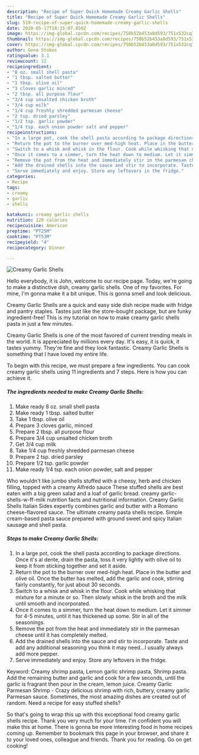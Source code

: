 ```yaml
---
description: "Recipe of Super Quick Homemade Creamy Garlic Shells"
title: "Recipe of Super Quick Homemade Creamy Garlic Shells"
slug: 519-recipe-of-super-quick-homemade-creamy-garlic-shells
date: 2020-05-17T18:15:07.850Z
image: https://img-global.cpcdn.com/recipes/750b52b453a8d593/751x532cq70/creamy-garlic-shells-recipe-main-photo.jpg
thumbnail: https://img-global.cpcdn.com/recipes/750b52b453a8d593/751x532cq70/creamy-garlic-shells-recipe-main-photo.jpg
cover: https://img-global.cpcdn.com/recipes/750b52b453a8d593/751x532cq70/creamy-garlic-shells-recipe-main-photo.jpg
author: Gene Stokes
ratingvalue: 3.1
reviewcount: 12
recipeingredient:
- "8 oz. small shell pasta"
- "1 tbsp. salted butter"
- "1 tbsp. olive oil"
- "3 cloves garlic minced"
- "2 tbsp. all purpose flour"
- "3/4 cup unsalted chicken broth"
- "3/4 cup milk"
- "1/4 cup freshly shredded parmesan cheese"
- "2 tsp. dried parsley"
- "1/2 tsp. garlic powder"
- "1/4 tsp. each onion powder salt and pepper"
recipeinstructions:
- "In a large pot, cook the shell pasta according to package directions. Once it&#39;s al dente, drain the pasta, toss it very lightly with olive oil to keep it from sticking together and set it aside."
- "Return the pot to the burner over med-high heat. Place in the butter and olive oil. Once the butter has melted, add the garlic and cook, stirring fairly constantly, for just about 30 seconds."
- "Switch to a whisk and whisk in the flour. Cook while whisking that mixture for a minute or so. Then slowly whisk in the broth and the milk until smooth and incorporated."
- "Once it comes to a simmer, turn the heat down to medium. Let it simmer for 4-5 minutes, until it has thickened up some. Stir in all of the seasonings."
- "Remove the pot from the heat and immediately stir in the parmesan cheese until it has completely melted."
- "Add the drained shells into the sauce and stir to incorporate. Taste and add any additional seasoning you think it may need...I usually always add more pepper."
- "Serve immediately and enjoy. Store any leftovers in the fridge."
categories:
- Recipe
tags:
- creamy
- garlic
- shells

katakunci: creamy garlic shells 
nutrition: 128 calories
recipecuisine: American
preptime: "PT25M"
cooktime: "PT53M"
recipeyield: "4"
recipecategory: Dinner

---
```



![Creamy Garlic Shells](https://img-global.cpcdn.com/recipes/750b52b453a8d593/751x532cq70/creamy-garlic-shells-recipe-main-photo.jpg)

Hello everybody, it is John, welcome to our recipe page. Today, we're going to make a distinctive dish, creamy garlic shells. One of my favorites. For mine, I'm gonna make it a bit unique. This is gonna smell and look delicious.

Creamy Garlic Shells are a quick and easy side dish recipe made with fridge and pantry staples. Tastes just like the store-bought package, but are funky ingredient-free! This is my tutorial on how to make creamy garlic shells pasta in just a few minutes.

Creamy Garlic Shells is one of the most favored of current trending meals in the world. It is appreciated by millions every day. It's easy, it is quick, it tastes yummy. They're fine and they look fantastic. Creamy Garlic Shells is something that I have loved my entire life.


To begin with this recipe, we must prepare a few ingredients. You can cook creamy garlic shells using 11 ingredients and 7 steps. Here is how you can achieve it.

<!--inarticleads1-->

##### The ingredients needed to make Creamy Garlic Shells:

1. Make ready 8 oz. small shell pasta
1. Make ready 1 tbsp. salted butter
1. Take 1 tbsp. olive oil
1. Prepare 3 cloves garlic, minced
1. Prepare 2 tbsp. all purpose flour
1. Prepare 3/4 cup unsalted chicken broth
1. Get 3/4 cup milk
1. Take 1/4 cup freshly shredded parmesan cheese
1. Prepare 2 tsp. dried parsley
1. Prepare 1/2 tsp. garlic powder
1. Make ready 1/4 tsp. each onion powder, salt and pepper


Who wouldn&#39;t like jumbo shells stuffed with a cheesy, herb and chicken filling, topped with a creamy Alfredo sauce These stuffed shells are best eaten with a big green salad and a loaf of garlic bread. creamy garlic-shells-w-ff-milk nutrition facts and nutritional information. Creamy Garlic Shells Italian Sides expertly combines garlic and butter with a Romano cheese-flavored sauce. The ultimate creamy pasta shells recipe. Simple cream-based pasta sauce prepared with ground sweet and spicy Italian sausage and shell pasta. 

<!--inarticleads2-->

##### Steps to make Creamy Garlic Shells:

1. In a large pot, cook the shell pasta according to package directions. Once it&#39;s al dente, drain the pasta, toss it very lightly with olive oil to keep it from sticking together and set it aside.
1. Return the pot to the burner over med-high heat. Place in the butter and olive oil. Once the butter has melted, add the garlic and cook, stirring fairly constantly, for just about 30 seconds.
1. Switch to a whisk and whisk in the flour. Cook while whisking that mixture for a minute or so. Then slowly whisk in the broth and the milk until smooth and incorporated.
1. Once it comes to a simmer, turn the heat down to medium. Let it simmer for 4-5 minutes, until it has thickened up some. Stir in all of the seasonings.
1. Remove the pot from the heat and immediately stir in the parmesan cheese until it has completely melted.
1. Add the drained shells into the sauce and stir to incorporate. Taste and add any additional seasoning you think it may need...I usually always add more pepper.
1. Serve immediately and enjoy. Store any leftovers in the fridge.


Keyword: Creamy shrimp pasta, Lemon garlic shrimp pasta, Shrimp pasta. Add the remaining butter and garlic and cook for a few seconds, until the garlic is fragrant then pour in the cream, lemon juice. Creamy Garlic Parmesan Shrimp - Crazy delicious shrimp with rich, buttery, creamy garlic Parmesan sauce. Sometimes, the most amazing dishes are created out of random. Need a recipe for easy stuffed shells? 

So that's going to wrap this up with this exceptional food creamy garlic shells recipe. Thank you very much for your time. I'm confident you will make this at home. There is gonna be more interesting food in home recipes coming up. Remember to bookmark this page in your browser, and share it to your loved ones, colleague and friends. Thank you for reading. Go on get cooking!
